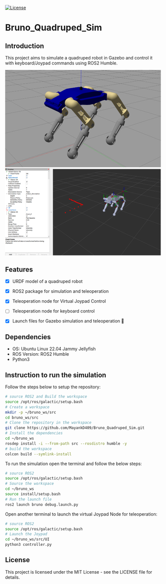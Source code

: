 [![License](https://img.shields.io/badge/license-MIT-blue.svg)](LICENSE)

# Bruno_Quadruped_Sim

## Introduction

This project aims to simulate a quadruped robot in Gazebo and control it with keyboard/Joypad commands using ROS2 Humble.

<img src="images/bruno_gazebo.png" width="533"> <img src="images/bruno_rviz.png" width="593">

## Features

- [x] URDF model of a quadruped robot
- [x] ROS2 package for simulation and teleoperation
- [x] Teleoperation node for Virtual Joypad Control
- [ ] Teleoperation node for keyboard control
- [x] Launch files for Gazebo simulation and teleoperation :tada:


## Dependencies

- OS: Ubuntu Linux 22.04 Jammy Jellyfish
- ROS Version: ROS2 Humble
- Python3

## Instruction to run the simulation

Follow the steps below to setup the repository:

```bash
# source ROS2 and Build the workspace
source /opt/ros/galactic/setup.bash
# Create a workspace
mkdir -p ~/bruno_ws/src
cd bruno_ws/src
# Clone the repository in the workspace
git clone https://github.com/MayankD409/Bruno_Quadruped_Sim.git
# Install the dependencies
cd ~/bruno_ws
rosdep install -i --from-path src --rosdistro humble -y
# build the workspace
colcon build --symlink-install
```
To run the simulation open the terminal and follow the below steps:

```bash
# source ROS2
source /opt/ros/galactic/setup.bash
# Source the workspace
cd ~/bruno_ws
source install/setup.bash
# Run the launch file
ros2 launch bruno debug.launch.py
```
Open another terminal to launch the virtual Joypad Node for teleoperation:

```bash
# source ROS2
source /opt/ros/galactic/setup.bash
# Launch the Joypad
cd ~/bruno_ws/src/UI
python3 controller.py
```

## License

This project is licensed under the MIT License - see the LICENSE file for details.



